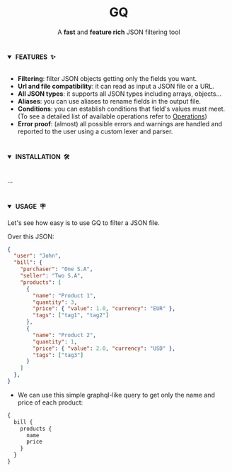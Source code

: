 <div align="center"> <h1><strong>GQ</strong></h1> </div>
<div align="center">

A **fast** and **feature rich** JSON filtering tool

</div>

#

<details open>
<summary><strong>&nbsp;FEATURES &nbsp;✨</strong></summary>
<br>

- **Filtering**: filter JSON objects getting only the fields you want.
- **Url and file compatibility**: it can read as input a JSON file or a URL.
- **All JSON types**: it supports all JSON types including arrays, objects...
- **Aliases**: you can use aliases to rename fields in the output file.
- **Conditions**: you can establish conditions that field's values must meet.
  (To see a detailed list of available operations refer to [Operations](#operations))
- **Error proof**: (almost) all possible errors and warnings are handled and reported to the user using a custom lexer and parser.

</details>

#

<details open>
<summary><strong>&nbsp;INSTALLATION &nbsp;🛠</strong></summary>
<br>

...

</details>

#

<details open>
<summary><strong>&nbsp;USAGE &nbsp;🪧</strong></summary>

Let's see how easy is to use GQ to filter a JSON file.

Over this JSON:

```json
{
  "user": "John",
  "bill": {
    "purchaser": "One S.A",
    "seller": "Two S.A",
    "products": [
      {
        "name": "Product 1",
        "quantity": 3,
        "price": { "value": 1.0, "currency": "EUR" },
        "tags": ["tag1", "tag2"]
      },
      {
        "name": "Product 2",
        "quantity": 1,
        "price": { "value": 2.0, "currency": "USD" },
        "tags": ["tag3"]
      }
    ]
  },
}
```

* We can use this simple graphql-like query to get only the name and price of each product:

```graphql
{
  bill {
    products {
      name
      price
    }
  }
}
```
